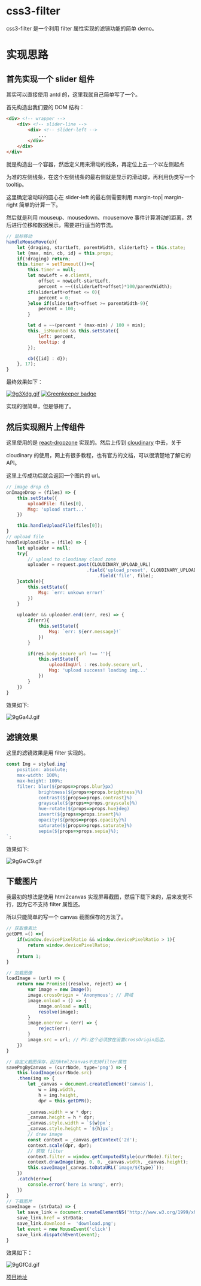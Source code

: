 # css3-filter

css3-filter 是一个利用 filter 属性实现的滤镜功能的简单 demo。

# 实现思路

## 首先实现一个 slider 组件

其实可以直接使用 antd 的，这里我就自己简单写了一个。

首先构造出我们要的 DOM 结构：

```html
<div> <!-- wrapper -->
    <div> <!-- slider-line -->
        <div> <!-- slider-left -->
            ...
        </div>
    </div>
</div>
```

就是构造出一个容器，然后定义用来滑动的线条，再定位上去一个以左侧起点

为准的左侧线条，在这个左侧线条的最右侧就是显示的滑动球，再利用伪类写一个tooltip。

这里确定滚动球的圆心在 slider-left 的最右侧需要利用 margin-top| margin-right 简单的计算一下。

然后就是利用 mouseup、mousedown、mousemove 事件计算滑动的距离，然后进行位移和数据展示，需要进行适当的节流。

```js
// 鼠标移动
handleMouseMove(e){
    let {draging, startLeft, parentWidth, sliderLeft} = this.state;
    let {max, min, cb, id} = this.props;
    if(!draging) return;
    this.timer = setTimeout(()=>{
        this.timer = null;
        let nowLeft = e.clientX, 
            offset = nowLeft-startLeft, 
            percent = ~~((sliderLeft+offset)*100/parentWidth);
        if(sliderLeft+offset <= 0){
            percent = 0;
        }else if(sliderLeft+offset >= parentWidth-9){
            percent = 100;
        }

        let d = ~~(percent * (max-min) / 100 + min);
        this._isMounted && this.setState({
            left: percent,
            tooltip: d
        });

        cb({[id] : d});
    }, 17);
}
```


最终效果如下：

[![9g3Xdg.gif](https://s1.ax1x.com/2018/03/06/9g3Xdg.gif)](https://imgchr.com/i/9g3Xdg) [![Greenkeeper badge](https://badges.greenkeeper.io/cbbfcd/css3-filter.svg)](https://greenkeeper.io/)

实现的很简单，但是够用了。

## 然后实现照片上传组件

这里使用的是 [react-dropzone][1] 实现的。然后上传到 [cloudinary][2] 中去，关于 

cloudinary 的使用，网上有很多教程，也有官方的文档，可以很清楚地了解它的 API。

这里上传成功后就会返回一个图片的 url。

```js
// image drop cb
onImageDrop = (files) => {
    this.setState({
        uploadFile: files[0],
        Msg: 'upload start...'
    })

    this.handleUploadFile(files[0]);
}
// upload file
handleUploadFile = (file) => {
    let uploader = null;
    try{
        // upload to cloudinay cloud zone
        uploader = request.post(CLOUDINARY_UPLOAD_URL)
                              .field('upload_preset', CLOUDINARY_UPLOAD_PRESET)
                                  .field('file', file);
    }catch(e){
        this.setState({
            Msg: `err: unkown error!`
        })
    }
    
    uploader && uploader.end((err, res) => {
        if(err){
            this.setState({
                Msg: `err: ${err.message}!`
            })
        }

        if(res.body.secure_url !== ''){
            this.setState({
                uploadImgUrl : res.body.secure_url,
                Msg: 'upload success! loading img...'
            })
        }
    })
}
```

效果如下:

![9gGa4J.gif](https://s1.ax1x.com/2018/03/06/9gGa4J.gif)

## 滤镜效果

这里的滤镜效果是用 filter 实现的。

```js
const Img = styled.img`
    position: absolute;
    max-width: 100%;
    max-height: 100%;
    filter: blur(${props=>props.blur}px) 
            brightness(${props=>props.brightness}%) 
            contrast(${props=>props.contrast}%)
            grayscale(${props=>props.grayscale}%)
            hue-rotate(${props=>props.hue}deg)
            invert(${props=>props.invert}%)
            opacity(${props=>props.opacity}%)
            saturate(${props=>props.saturate}%)
            sepia(${props=>props.sepia}%);
`;
```

效果如下:

![9gGwC9.gif](https://s1.ax1x.com/2018/03/06/9gGwC9.gif)

## 下载图片

我最初的想法是使用 html2canvas 实现屏幕截图，然后下载下来的，后来发觉不行，因为它不支持 filter 属性还。

所以只能简单的写一个 canvas 截图保存的方法了。

```js
// 获取像素比
getDPR =() =>{
    if(window.devicePixelRatio && window.devicePixelRatio > 1){
        return window.devicePixelRatio;
    }
    return 1;
}

// 加载图像
loadImage = (url) => {
    return new Promise((resolve, reject) => {
        var image = new Image();
        image.crossOrigin = 'Anonymous'; // 跨域
        image.onload = () => {
            image.onload = null;
            resolve(image);
        }
        image.onerror = (err) => {
            reject(err);
        }
        image.src = url; // PS:这个必须放在设置crossOrigin后边。
    })
}

// 自定义截图保存，因为html2canvas不支持filter属性
savePngByCanvas = (currNode, type='png') => {
    this.loadImage(currNode.src)
    .then(img => {
        let _canvas = document.createElement('canvas'),
            w = img.width,
            h = img.height,
            dpr = this.getDPR();
            
        _canvas.width = w * dpr;
        _canvas.height = h * dpr;
        _canvas.style.width = `${w}px`;
        _canvas.style.height = `${h}px`;
        // draw image
        const context = _canvas.getContext('2d');
        context.scale(dpr, dpr);
        // 获取 filter
        context.filter = window.getComputedStyle(currNode).filter;
        context.drawImage(img, 0, 0, _canvas.width, _canvas.height);
        this.saveImage(_canvas.toDataURL(`image/${type}`));
    })
    .catch(err=>{
        console.error('here is wrong', err);
    })
}
// 下载图片
saveImage = (strData) => {
    let save_link = document.createElementNS('http://www.w3.org/1999/xhtml', 'a');
    save_link.href = strData;
    save_link.download =  'download.png';
    let event = new MouseEvent('click')
    save_link.dispatchEvent(event);
}

```

效果如下：

![9gGfCd.gif](https://s1.ax1x.com/2018/03/06/9gGfCd.gif)

[项目地址][3]

[1]: https://github.com/react-dropzone/react-dropzone
[2]: https://cloudinary.com/
[3]: https://github.com/cbbfcd/css3-filter





